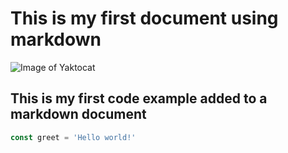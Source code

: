 # This is my first document using markdown
![Image of Yaktocat](https://octodex.github.com/images/yaktocat.png)

## This is my first code example added to a markdown document
``` javascript
const greet = 'Hello world!'
```
